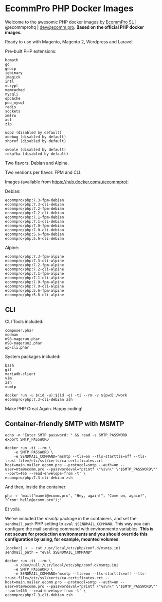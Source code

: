 # EcommPro PHP Docker Images

Welcome to the awesomic PHP docker images by [EcommPro SL](https://ecomm.pro/) | @ecommprohq | <dev@ecomm.pro>. **Based on the official PHP docker images.**

Ready to use with Magento, Magento 2, Wordpress and Laravel.

Pre-built PHP extensions:
    
    bcmath
    gd
    geoip
    igbinary
    imagick
    intl
    mcrypt
    memcached
    mysqli
    opcache
    pdo_mysql
    redis
    sockets
    xmlrw
    xsl
    zip

    uopz (disabled by default)
    xdebug (disabled by default)
    xhprof (disabled by default)

    swoole (disabled by default)
    rdkafka (disabled by default)


Two flavors: Debian and Alpine.

Two versions per flavor: FPM and CLI.

Images (available from <https://hub.docker.com/u/ecommpro>):

Debian:
    
    ecommpro/php:7.3-fpm-debian
    ecommpro/php:7.3-cli-debian
    ecommpro/php:7.2-fpm-debian
    ecommpro/php:7.2-cli-debian
    ecommpro/php:7.1-fpm-debian
    ecommpro/php:7.1-cli-debian
    ecommpro/php:7.0-fpm-debian
    ecommpro/php:7.0-cli-debian
    ecommpro/php:5.6-fpm-debian
    ecommpro/php:5.6-cli-debian

Alpine:

    ecommpro/php:7.3-fpm-alpine
    ecommpro/php:7.3-cli-alpine
    ecommpro/php:7.2-fpm-alpine
    ecommpro/php:7.2-cli-alpine
    ecommpro/php:7.1-fpm-alpine
    ecommpro/php:7.1-cli-alpine
    ecommpro/php:7.0-fpm-alpine
    ecommpro/php:7.0-cli-alpine
    ecommpro/php:5.6-fpm-alpine
    ecommpro/php:5.6-cli-alpine

## CLI

CLI Tools included:

    composer.phar
    modman
    n98-magerun.phar
    n98-magerun2.phar
    wp-cli.phar

System packages included:
    
    bash
    git
    mariadb-client
    vim
    zsh
    msmtp

```
docker run -u $(id -u):$(id -g) -ti --rm -v $(pwd):/work ecommpro/php:7.3-cli-debian zsh
```

Make PHP Great Again. Happy coding!

## Container-friendly SMTP with MSMTP

```
echo -n "Enter SMTP password: " && read -s SMTP_PASSWORD
export SMTP_PASSWORD

docker run -ti --rm \
    -e SMTP_PASSWORD \
    -e SENDMAIL_COMMAND='msmtp --tls=on --tls-starttls=off --tls-trust-file=/etc/ssl/certs/ca-certificates.crt --host=main.mailer.ecomm.pro --protocol=smtp --auth=on --user=mta@ecomm.pro --passwordeval="printf \"%s\n\" \"$SMTP_PASSWORD\"" --port=465 --read-envelope-from -t' \
ecommpro/php:7.3-cli-debian zsh
```

And then, inside the container:

```
php -r 'mail("manel@ecomm.pro", "Hey, again!", "Come on, again!", "From: hello@ecomm.pro");'
```

Et voilà.

We've included the *msmtp* package in the containers, and set the `sendmail_path` PHP setting to `eval $SENDMAIL_COMMAND`. This way you can configure the mail sending command with environmente variables. **This is not secure for production environments and you should override this configuration by using, for example, mounted volumes**:

```
[docker] ➜  ~ cat /usr/local/etc/php/conf.d/msmtp.ini
sendmail_path = "eval $SENDMAIL_COMMAND"
```

```
docker run -ti --rm \
    -v /dev/null:/usr/local/etc/php/conf.d/msmtp.ini
    -e SMTP_PASSWORD \
    -e SENDMAIL_COMMAND='msmtp --tls=on --tls-starttls=off --tls-trust-file=/etc/ssl/certs/ca-certificates.crt --host=main.mailer.ecomm.pro --protocol=smtp --auth=on --user=mta@ecomm.pro --passwordeval="printf \"%s\n\" \"$SMTP_PASSWORD\"" --port=465 --read-envelope-from -t' \
ecommpro/php:7.3-cli-debian zsh
```
